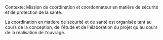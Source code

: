 Contexte: Mission de coordination et coordonnateur en matière de sécurité et de protection de la santé.

La coordination en matière de sécurité et de santé est organisée tant au cours de la conception, de l'étude et de l'élaboration du projet qu'au cours de la réalisation de l'ouvrage.